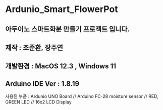 # Ardunio_Smart_FlowerPot
아두이노 스마트화분 만들기 프로젝트 입니다.
-------------------------------------------
제작 : 조준환, 장주연
-------------------------------------------
개발환경 : MacOS 12.3 , Windows 11
-------------------------------------------
Arduino IDE Ver : 1.8.19
-------------------------------------------

사용된 부품 : Ardunio UNO Board // Arduino FC-28 moisture sensor // RED, GREEN LED // 16x2 LCD Display 

